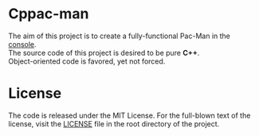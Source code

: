 Cppac-man
=========

The aim of this project is to create a fully-functional Pac-Man in the <u>console</u>.<br />
The source code of this project is desired to be pure <b>C++</b>.<br />
Object-oriented code is favored, yet not forced.<br />

License
=======

The code is released under the MIT License.
For the full-blown text of the license, visit the <a href=LICENSE>LICENSE</a> file in the root directory of the project.